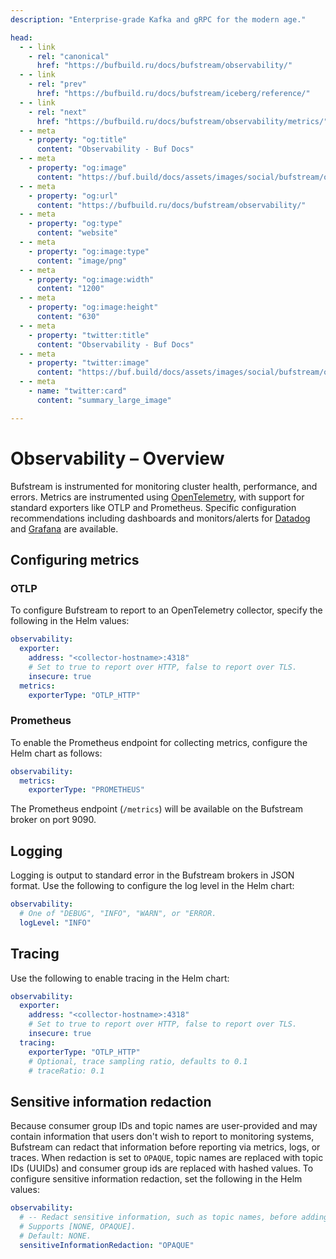```yaml
---
description: "Enterprise-grade Kafka and gRPC for the modern age."

head:
  - - link
    - rel: "canonical"
      href: "https://bufbuild.ru/docs/bufstream/observability/"
  - - link
    - rel: "prev"
      href: "https://bufbuild.ru/docs/bufstream/iceberg/reference/"
  - - link
    - rel: "next"
      href: "https://bufbuild.ru/docs/bufstream/observability/metrics/"
  - - meta
    - property: "og:title"
      content: "Observability - Buf Docs"
  - - meta
    - property: "og:image"
      content: "https://buf.build/docs/assets/images/social/bufstream/observability/index.png"
  - - meta
    - property: "og:url"
      content: "https://bufbuild.ru/docs/bufstream/observability/"
  - - meta
    - property: "og:type"
      content: "website"
  - - meta
    - property: "og:image:type"
      content: "image/png"
  - - meta
    - property: "og:image:width"
      content: "1200"
  - - meta
    - property: "og:image:height"
      content: "630"
  - - meta
    - property: "twitter:title"
      content: "Observability - Buf Docs"
  - - meta
    - property: "twitter:image"
      content: "https://buf.build/docs/assets/images/social/bufstream/observability/index.png"
  - - meta
    - name: "twitter:card"
      content: "summary_large_image"

---
```


# Observability – Overview

Bufstream is instrumented for monitoring cluster health, performance, and errors. Metrics are instrumented using [OpenTelemetry](https://opentelemetry.io/), with support for standard exporters like OTLP and Prometheus. Specific configuration recommendations including dashboards and monitors/alerts for [Datadog](datadog/) and [Grafana](grafana/) are available.

## Configuring metrics

### OTLP

To configure Bufstream to report to an OpenTelemetry collector, specify the following in the Helm values:

```yaml
observability:
  exporter:
    address: "<collector-hostname>:4318"
    # Set to true to report over HTTP, false to report over TLS.
    insecure: true
  metrics:
    exporterType: "OTLP_HTTP"
```

### Prometheus

To enable the Prometheus endpoint for collecting metrics, configure the Helm chart as follows:

```yaml
observability:
  metrics:
    exporterType: "PROMETHEUS"
```

The Prometheus endpoint (`/metrics`) will be available on the Bufstream broker on port 9090.

## Logging

Logging is output to standard error in the Bufstream brokers in JSON format. Use the following to configure the log level in the Helm chart:

```yaml
observability:
  # One of "DEBUG", "INFO", "WARN", or "ERROR.
  logLevel: "INFO"
```

## Tracing

Use the following to enable tracing in the Helm chart:

```yaml
observability:
  exporter:
    address: "<collector-hostname>:4318"
    # Set to true to report over HTTP, false to report over TLS.
    insecure: true
  tracing:
    exporterType: "OTLP_HTTP"
    # Optional, trace sampling ratio, defaults to 0.1
    # traceRatio: 0.1
```

## Sensitive information redaction

Because consumer group IDs and topic names are user-provided and may contain information that users don't wish to report to monitoring systems, Bufstream can redact that information before reporting via metrics, logs, or traces. When redaction is set to `OPAQUE`, topic names are replaced with topic IDs (UUIDs) and consumer group ids are replaced with hashed values. To configure sensitive information redaction, set the following in the Helm values:

```yaml
observability:
  # -- Redact sensitive information, such as topic names, before adding to to metrics, traces, and logs.
  # Supports [NONE, OPAQUE].
  # Default: NONE.
  sensitiveInformationRedaction: "OPAQUE"
```
